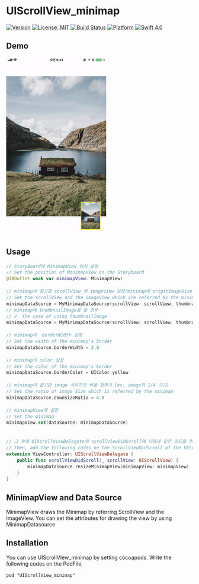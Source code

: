 # UIScrollView_minimap

[![Version](https://img.shields.io/badge/pod-0.1.1-blue.svg)](http://cocoapods.org/pods)
[![License: MIT](https://img.shields.io/badge/License-MIT-blue.svg?style=flat)](https://github.com/younatics/YNDropDownMenu/blob/master/LICENSE)
[![Build Status](https://travis-ci.org/younatics/YNDropDownMenu.svg?branch=master)](https://travis-ci.org/younatics/YNDropDownMenu)
[![Platform](https://img.shields.io/cocoapods/p/YNDropDownMenu.svg?style=flat)](http://cocoapods.org/pods)
[![Swift 4.0](https://img.shields.io/badge/Swift-4.0-%23FB613C.svg)](https://developer.apple.com/swift/)


## Demo

![minimap_demo](images/minimap_demo.gif)


## Usage

```Swift
// StoryBoard에 MinimapView 위치 설정
// Set the position of MinimapView on the Storyboard
@IBOutlet weak var minimapView: MinimapView!

// minimap이 참고할 scrollView 와 imageView 설정(minimap에 originImageSize를 쓰게될 경우)
// Set the scrollView and the imageView which are referred by the minimap - 1. the case of using originImageSize
minimapDataSource = MyMinimapDataSource(scrollView: scrollView, thumbnailImage: imageView.image!, originImageSize: nil)
// minimap에 thumbnailImage를 쓸 경우
// 2. the case of using thumbnailImage
minimapDataSource = MyMinimapDataSource(scrollView: scrollView, thumbnailImage: UIImage(contentsOfFile: thumbnailImageURL.path)!, originImageSize: CGSize(width: 5214, height: 7300))

// mimimap의  borderWidth 설정
// Set the width of the minimap's border 
minimapDataSource.borderWidth = 2.0

// minimap의 color 설정
// Set the color of the minimap's border
minimapDataSource.borderColor = UIColor.yellow

// minimap이 참고한 image 사이즈의 비율 정하기 (ex, image의 1/4 크기)
// Set the ratio of image Size which is referred by the minimap
minimapDataSource.downSizeRatio = 4.0

// minimapView에 설정
// Set the minimap
minimapView.set(dataSource: minimapDataSource)


// 그 후에 UIScrollViewDelegate의 scrollViewDidScroll에 다음과 같은 코드를 추가해 줍니다.
// Then, add the following codes on the ScrollViewDidScroll of the UIScrollViewDelegate
extension ViewController: UIScrollViewDelegate {
    public func scrollViewDidScroll(_ scrollView: UIScrollView) {
        minimapDataSource.resizeMinimapView(minimapView: minimapView)
    }
}
```


## MinimapView and Data Source

MinimapView draws the Minimap by referring ScrollView and the ImageView. You can set the attributes for drawing the view by using MinimapDatasource


## Installation

You can use UIScrollVIew_minimap by setting cocoapods. Write the following codes on the PodFile.

```
pod "UIScrollView_minimap"
```

